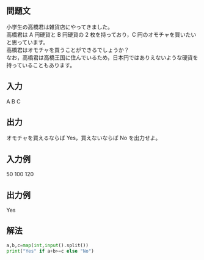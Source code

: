 ## 問題文
小学生の高橋君は雑貨店にやってきました。  
高橋君は A 円硬貨と B 円硬貨の 2 枚を持っており，C 円のオモチャを買いたいと思っています。  
高橋君はオモチャを買うことができるでしょうか？  
なお，高橋君は高橋王国に住んでいるため，日本円ではありえないような硬貨を持っていることもあります。
## 入力
A B C
## 出力
オモチャを買えるならば Yes，買えないならば No を出力せよ。
## 入力例
50 100 120
## 出力例
Yes
## 解法

```python
a,b,c=map(int,input().split())
print("Yes" if a+b>=c else "No")